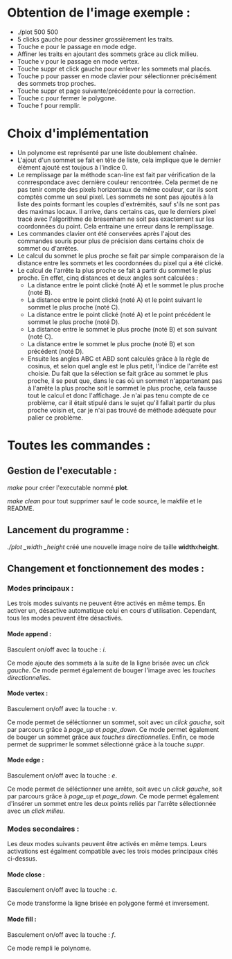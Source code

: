 # Obtention de l'image exemple :

- ./plot 500 500
- 5 clicks gauche pour dessiner grossièrement les traits.
- Touche e pour le passage en mode edge.
- Affiner les traits en ajoutant des sommets grâce au click milieu.
- Touche v pour le passage en mode vertex.
- Touche suppr et click gauche pour enlever les sommets mal placés.
- Touche p pour passer en mode clavier pour sélectionner précisément des sommets trop proches.
- Touche suppr et page suivante/précédente pour la correction.
- Touche c pour fermer le polygone.
- Touche f pour remplir.

# Choix d'implémentation

* Un polynome est représenté par une liste doublement chaînée.
* L'ajout d'un sommet se fait en tête de liste, cela implique que le dernier élément ajouté est toujous à l'indice 0.
* Le remplissage par la méthode scan-line est fait par vérification de la conrrespondace avec dernière couleur rencontrée. Cela permet de ne pas tenir compte des pixels horizontaux de même couleur, car ils sont comptés comme un seul pixel. Les sommets ne sont pas ajoutés à la liste des points formant les couples d'extrémités, sauf s'ils ne sont pas des maximas locaux. Il arrive, dans certains cas, que le derniers pixel tracé avec l'algorithme de bresenham ne soit pas exactement sur les coordonnées du point. Cela entraine une erreur dans le remplissage.
* Les commandes clavier ont été conservées après l'ajout des commandes souris pour plus de précision dans certains choix de sommet ou d'arrêtes.
* Le calcul du sommet le plus proche se fait par simple comparaison de la distance entre les sommets et les coordonnées du pixel qui a été clické.
* Le calcul de l'arrête la plus proche se fait à partir du sommet le plus proche. En effet, cinq distances et deux angles sont calculées : 
    - La distance entre le point clické (noté A) et le sommet le plus proche (noté B).
    - La distance entre le point clické (noté A) et le point suivant le sommet le plus proche (noté C).
    - La distance entre le point clické (noté A) et le point précédent le sommet le plus proche (noté D).
    - La distance entre le sommet le plus proche (noté B) et son suivant (noté C).
    - La distance entre le sommet le plus proche (noté B) et son précédent (noté D).
    - Ensuite les angles ABC et ABD sont calculés grâce à la règle de cosinus, et selon quel angle est le plus petit, l'indice de l'arrête est choisie. Du fait que la sélection se fait grâce au sommet le plus proche, il se peut que, dans le cas où un sommet n'appartenant pas à l'arrête la plus proche soit le sommet le plus proche, cela fausse tout le calcul et donc l'affichage. Je n'ai pas tenu compte de ce problème, car il était stipulé dans le sujet qu'il fallait partir du plus proche voisin et, car je n'ai pas trouvé de méthode adéquate pour palier ce problème.

# Toutes les commandes :

## Gestion de l'executable :

*make* pour créer l'executable nommé **plot**.

*make clean* pour tout supprimer sauf le code source, le makfile et le README.

## Lancement du programme :

*./plot _width _height* créé une nouvelle image noire de taille **width**x**height**.

## Changement et fonctionnement des modes :

### Modes principaux :

Les trois modes suivants ne peuvent être activés en même temps. En activer un, désactive automatique celui en cours d'utilisation. Cependant, tous les modes peuvent être désactivés.

#### Mode append :

Basculent on/off avec la touche : *i*.

Ce mode ajoute des sommets à la suite de la ligne brisée avec un *click gauche*.
Ce mode permet également de bouger l'image avec les *touches directionnelles*.

#### Mode vertex :

Basculement on/off avec la touche : *v*.

Ce mode permet de séléctionner un sommet, soit avec un *click gauche*, soit par parcours grâce à *page_up* et *page_down*.
Ce mode permet également de bouger un sommet grâce aux *touches directionnelles*.
Enfin, ce mode permet de supprimer le sommet sélectionné grâce à la touche *suppr*.

#### Mode edge :

Basculement on/off avec la touche : *e*.

Ce mode permet de séléctionner une arrête, soit avec un *click gauche*, soit par parcours grâce à *page_up* et *page_down*.
Ce mode permet également d'insérer un sommet entre les deux points reliés par l'arrête sélectionnée avec un *click milieu*.

### Modes secondaires :

Les deux modes suivants peuvent être activés en même temps. Leurs activations est égalment compatible avec les trois modes principaux cités ci-dessus.

#### Mode close :

Basculement on/off avec la touche : *c*.

Ce mode transforme la ligne brisée en polygone fermé et inversement.

#### Mode fill :

Basculement on/off avec la touche : *f*.

Ce mode rempli le polynome.